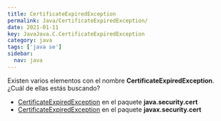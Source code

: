 ```yaml
---
title: CertificateExpiredException
permalink: Java/CertificateExpiredException/
date: 2021-01-11
key: JavaJava.C.CertificateExpiredException
category: java
tags: ['java se']
sidebar: 
  nav: java
---
```


Existen varios elementos con el nombre **CertificateExpiredException**. ¿Cuál de ellas estás buscando?
<ul>
<li><a href="/Java/CertificateExpiredException-java-security-cert/">CertificateExpiredException</a> en el paquete <strong>java.security.cert</strong></li>
<li><a href="/Java/CertificateExpiredException-javax-security-cert/">CertificateExpiredException</a> en el paquete <strong>javax.security.cert</strong></li>
<ul>
